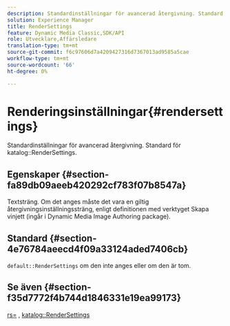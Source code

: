```yaml
---
description: Standardinställningar för avancerad återgivning. Standard för katalogens RenderSettings.
solution: Experience Manager
title: RenderSettings
feature: Dynamic Media Classic,SDK/API
role: Utvecklare,Affärsledare
translation-type: tm+mt
source-git-commit: f6c97606d7a4209427316d7367013ad9585a5cae
workflow-type: tm+mt
source-wordcount: '66'
ht-degree: 0%

---
```



# Renderingsinställningar{#rendersettings}

Standardinställningar för avancerad återgivning. Standard för katalog::RenderSettings.

## Egenskaper {#section-fa89db09aeeb420292cf783f07b8547a}

Textsträng. Om det anges måste det vara en giltig återgivningsinställningssträng, enligt definitionen med verktyget Skapa vinjett (ingår i Dynamic Media Image Authoring package).

## Standard {#section-4e76784aeecd4f09a33124aded7406cb}

`default::RenderSettings` om den inte anges eller om den är tom.

## Se även {#section-f35d7772f4b744d1846331e19ea99173}

[rs=](../../../../../ir-api/http-protocol/image-rendering-api-ref/c-ir-http-protocol-ref/c-ir-http-protocol-command-reference/r-ir-rs.md#reference-d20cefaaa6cd4f449d1591c87959b4cf) ,  [katalog::RenderSettings](../../../../../ir-api/material-cat/image-rendering-api-ref/c-ir-material-catalog/c-ir-attributes-reference/r-ir-rendersettings.md#reference-f3ae5e18095d40b2a8edef957dd82fbd)
